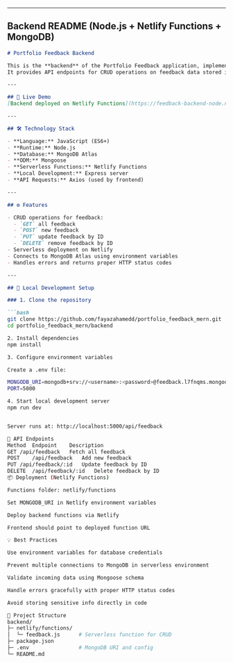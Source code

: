 
---

## **Backend README (Node.js + Netlify Functions + MongoDB)**

```markdown
# Portfolio Feedback Backend

This is the **backend** of the Portfolio Feedback application, implemented using **Node.js, Mongoose, and Netlify Functions**.  
It provides API endpoints for CRUD operations on feedback data stored in MongoDB Atlas.

---

## 🔗 Live Demo
[Backend deployed on Netlify Functions](https://feedback-backend-node.netlify.app/.netlify/functions/feedback)

---

## 🛠 Technology Stack

- **Language:** JavaScript (ES6+)
- **Runtime:** Node.js
- **Database:** MongoDB Atlas
- **ODM:** Mongoose
- **Serverless Functions:** Netlify Functions
- **Local Development:** Express server
- **API Requests:** Axios (used by frontend)

---

## ⚙️ Features

- CRUD operations for feedback:
  - `GET` all feedback
  - `POST` new feedback
  - `PUT` update feedback by ID
  - `DELETE` remove feedback by ID
- Serverless deployment on Netlify
- Connects to MongoDB Atlas using environment variables
- Handles errors and returns proper HTTP status codes

---

## 🚀 Local Development Setup

### 1. Clone the repository

```bash
git clone https://github.com/fayazahamedd/portfolio_feedback_mern.git
cd portfolio_feedback_mern/backend

2. Install dependencies
npm install

3. Configure environment variables

Create a .env file:

MONGODB_URI=mongodb+srv://<username>:<password>@feedback.l7fnqms.mongodb.net/?retryWrites=true&w=majority
PORT=5000

4. Start local development server
npm run dev


Server runs at: http://localhost:5000/api/feedback

📝 API Endpoints
Method	Endpoint	Description
GET	/api/feedback	Fetch all feedback
POST	/api/feedback	Add new feedback
PUT	/api/feedback/:id	Update feedback by ID
DELETE	/api/feedback/:id	Delete feedback by ID
📦 Deployment (Netlify Functions)

Functions folder: netlify/functions

Set MONGODB_URI in Netlify environment variables

Deploy backend functions via Netlify

Frontend should point to deployed function URL

💡 Best Practices

Use environment variables for database credentials

Prevent multiple connections to MongoDB in serverless environment

Validate incoming data using Mongoose schema

Handle errors gracefully with proper HTTP status codes

Avoid storing sensitive info directly in code

📂 Project Structure
backend/
├─ netlify/functions/
│  └─ feedback.js      # Serverless function for CRUD
├─ package.json
├─ .env                # MongoDB URI and config
└─ README.md
